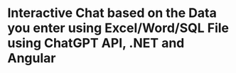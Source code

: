 # Interactive Chat based on the Data you enter using Excel/Word/SQL File using ChatGPT API, .NET and Angular
